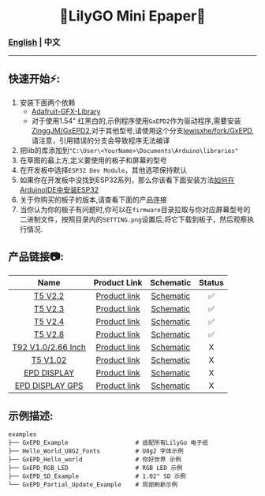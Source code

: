 

<h1 align = "center">🌟LilyGO Mini Epaper🌟</h1>

### [English](../README.MD) | 中文

--------------------------------------


<h2 align = "left">快速开始⚡:</h2>

1. 安装下面两个依赖
    - [Adafruit-GFX-Library](https://github.com/adafruit/Adafruit-GFX-Library)
    - 对于使用1.54" 红黑白的,示例程序使用`GxEPD2`作为驱动程序,需要安装[ZinggJM/GxEPD2](https://github.com/ZinggJM/GxEPD2),对于其他型号,请使用这个分支[lewisxhe/fork/GxEPD](https://github.com/lewisxhe/GxEPD),请注意，引用错误的分支会导致程序无法编译
2. 把lib的库添加到`"C:\User\<YourName>\Documents\Arduino\libraries"`
3. 在草图的最上方,定义要使用的板子和屏幕的型号
4. 在开发板中选择`ESP32 Dev Module`，其他选项保持默认
5. 如果你在开发板中没找到ESP32系列，那么你该看下面安装方法[如何在ArduinoIDE中安装ESP32](https://github.com/espressif/arduino-esp32/blob/master/docs/arduino-ide/boards_manager.md)
6. 关于你购买的板子的版本,请查看下面的产品连接
7. 当你认为你的板子有问题时,你可以在`firmware`目录拉取与你对应屏幕型号的二进制文件，按照目录内的`SETTING.png`设置后,将它下载到板子，然后观察执行情况.



<h2 align = "left">产品链接📷:</h2>

|          Name          |                          Product  Link                           |              Schematic              | Status |
| :--------------------: | :--------------------------------------------------------------: | :---------------------------------: | :----: |
|      [ T5 V2.2]()      | [Product link](https://www.aliexpress.com/item/32850386996.html) | [Schematic](./schematic/T5V2.2.pdf) |   ✅    |
|      [T5 V2.3]()       | [Product link](https://www.aliexpress.com/item/32869729970.html) | [Schematic](./schematic/T5V2.3.pdf) |   ✅    |
|      [T5 V2.4]()       | [Product link](https://www.aliexpress.com/item/32860674791.html) | [Schematic](./schematic/T5V2.4.pdf) |   ✅    |
|      [T5 V2.8]()       | [Product link](https://www.aliexpress.com/item/32867880658.html) | [Schematic](./schematic/T5v2.8.pdf) |   ✅    |
| [T92 V1.0/2.66 Inch]() |                         [Product link]()                         |            [Schematic]()            |   X    |
|      [T5 V1.02]()      |                         [Product link]()                         |            [Schematic]()            |   X    |
|    [EPD DISPLAY]()     |                         [Product link]()                         |            [Schematic]()            |   X    |
|  [EPD DISPLAY GPS]()   |                         [Product link]()                         |            [Schematic]()            |   X    |


<h2 align = "left">示例描述:</h2>

```
examples
├── GxEPD_Example                   # 适配所有LilyGo 电子纸
├── Hello_World_U8G2_Fonts          # U8g2 字体示例
├── GxEPD_Hello_world               # 你好世界 示例
├── GxEPD_RGB_LED                   # RGB LED 示例
├── GxEPD_SD_Example                # 1.02" SD 示例
└── GxEPD_Partial_Update_Example    # 局部刷新示例
```
